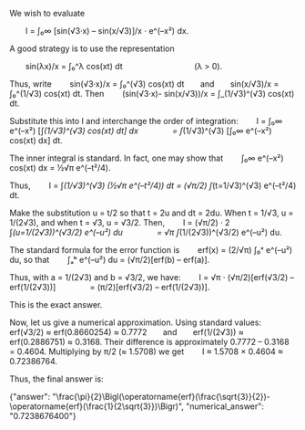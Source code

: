 We wish to evaluate

  I = ∫₀∞ [sin(√3·x) – sin(x/√3)]/x · e^(–x²) dx.

A good strategy is to use the representation

  sin(λx)/x = ∫₀^λ cos(xt) dt         (λ > 0).

Thus, write
  sin(√3·x)/x = ∫₀^(√3) cos(xt) dt  and  sin(x/√3)/x = ∫₀^(1/√3) cos(xt) dt.
Then
  (sin(√3·x)- sin(x/√3))/x = ∫_(1/√3)^(√3) cos(xt) dt.

Substitute this into I and interchange the order of integration:
  I = ∫₀∞ e^(–x²) [∫_(1/√3)^(√3) cos(xt) dt] dx
    = ∫_(1/√3)^(√3) [∫₀∞ e^(–x²) cos(xt) dx] dt.

The inner integral is standard. In fact, one may show that
  ∫₀∞ e^(–x²) cos(xt) dx = ½√π e^(–t²/4).

Thus,
  I = ∫_(1/√3)^(√3) (½√π e^(–t²/4)) dt = (√π/2) ∫_(t=1/√3)^(√3) e^(–t²/4) dt.

Make the substitution u = t/2 so that t = 2u and dt = 2du. When t = 1/√3, u = 1/(2√3), and when t = √3, u = √3/2. Then,
  I = (√π/2) · 2 ∫_(u=1/(2√3))^(√3/2) e^(–u²) du
    = √π ∫_(1/(2√3))^(√3/2) e^(–u²) du.

The standard formula for the error function is
  erf(x) = (2/√π) ∫₀ˣ e^(–u²) du,
so that
  ∫ₐᵇ e^(–u²) du = (√π/2)[erf(b) – erf(a)].

Thus, with a = 1/(2√3) and b = √3/2, we have:
  I = √π · (√π/2)[erf(√3/2) – erf(1/(2√3))]
    = (π/2)[erf(√3/2) – erf(1/(2√3))].

This is the exact answer.

Now, let us give a numerical approximation. Using standard values:
  erf(√3/2) ≈ erf(0.8660254) ≈ 0.7772  and  erf(1/(2√3)) ≈ erf(0.2886751) ≈ 0.3168.
Their difference is approximately 0.7772 – 0.3168 = 0.4604.
Multiplying by π/2 (≈ 1.5708) we get
  I ≈ 1.5708 × 0.4604 ≈ 0.72386764.

Thus, the final answer is:

{"answer": "\\frac{\\pi}{2}\\Bigl(\\operatorname{erf}(\\frac{\\sqrt{3}}{2})-\\operatorname{erf}(\\frac{1}{2\\sqrt{3}})\\Bigr)", "numerical_answer": "0.7238676400"}